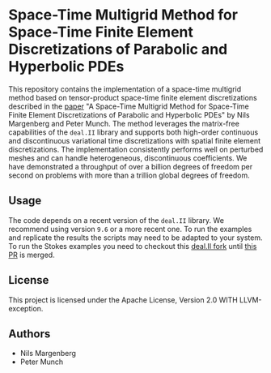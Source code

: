 # Space-Time Multigrid Method for Space-Time Finite Element Discretizations of Parabolic and Hyperbolic PDEs

This repository contains the implementation of a space-time multigrid method based on tensor-product space-time finite element discretizations described in the [paper](https://doi.org/10.48550/arXiv.2408.04372) "A Space-Time Multigrid Method for Space-Time Finite Element Discretizations of Parabolic and Hyperbolic PDEs" by Nils Margenberg and Peter Munch. The method leverages the matrix-free capabilities of the `deal.II` library and supports both high-order continuous and discontinuous variational time discretizations with spatial finite element discretizations. The implementation consistently performs well on perturbed meshes and can handle heterogeneous, discontinuous coefficients. We have demonstrated a throughput of over a billion degrees of freedom per second on problems with more than a trillion global degrees of freedom.

## Usage

The code depends on a recent version of the `deal.II` library. We recommend using version `9.6` or a more recent one. To run the examples and replicate the results the scripts may need to be adapted to your system. To run the Stokes examples you need to checkout this [deal.II fork](https://github.com/nlsmrg/dealii/tree/generalize_compute_matrix) until [this PR](https://github.com/dealii/dealii/pull/17732) is merged.

## License

This project is licensed under the Apache License, Version 2.0 WITH LLVM-exception.
## Authors

- Nils Margenberg
- Peter Munch
